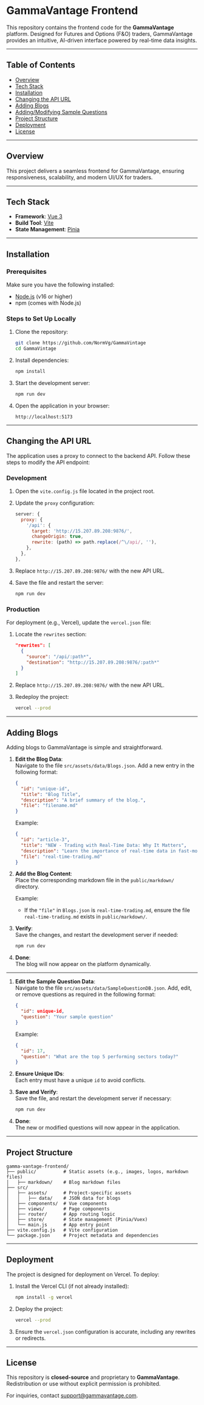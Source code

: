 # **GammaVantage Frontend**

This repository contains the frontend code for the **GammaVantage** platform. Designed for Futures and Options (F&O) traders, GammaVantage provides an intuitive, AI-driven interface powered by real-time data insights.

---

## **Table of Contents**

- [Overview](#overview)
- [Tech Stack](#tech-stack)
- [Installation](#installation)
- [Changing the API URL](#changing-the-api-url)
- [Adding Blogs](#adding-blogs)
- [Adding/Modifying Sample Questions](#addingmodifying-sample-questions)
- [Project Structure](#project-structure)
- [Deployment](#deployment)
- [License](#license)

---

## **Overview**

This project delivers a seamless frontend for GammaVantage, ensuring responsiveness, scalability, and modern UI/UX for traders.

---

## **Tech Stack**

- **Framework**: [Vue 3](https://vuejs.org/)
- **Build Tool**: [Vite](https://vitejs.dev/)
- **State Management**: [Pinia](https://pinia.vuejs.org/)

---

## **Installation**

### **Prerequisites**

Make sure you have the following installed:

- [Node.js](https://nodejs.org/) (v16 or higher)
- npm (comes with Node.js)

### **Steps to Set Up Locally**

1. Clone the repository:

   ```bash
   git clone https://github.com/NormVg/GammaVintage
   cd GammaVintage
   ```

2. Install dependencies:

   ```bash
   npm install
   ```

3. Start the development server:

   ```bash
   npm run dev
   ```

4. Open the application in your browser:
   ```
   http://localhost:5173
   ```

---

## **Changing the API URL**

The application uses a proxy to connect to the backend API. Follow these steps to modify the API endpoint:

### **Development**

1. Open the `vite.config.js` file located in the project root.

2. Update the `proxy` configuration:

   ```javascript
   server: {
     proxy: {
       '/api': {
         target: 'http://15.207.89.208:9876/',
         changeOrigin: true,
         rewrite: (path) => path.replace(/^\/api/, ''),
       },
     },
   },
   ```

3. Replace `http://15.207.89.208:9876/` with the new API URL.

4. Save the file and restart the server:
   ```bash
   npm run dev
   ```

### **Production**

For deployment (e.g., Vercel), update the `vercel.json` file:

1. Locate the `rewrites` section:

   ```json
   "rewrites": [
     {
       "source": "/api/:path*",
       "destination": "http://15.207.89.208:9876/:path*"
     }
   ]
   ```

2. Replace `http://15.207.89.208:9876/` with the new API URL.

3. Redeploy the project:
   ```bash
   vercel --prod
   ```

---

## **Adding Blogs**

Adding blogs to GammaVantage is simple and straightforward.

1. **Edit the Blog Data**:  
   Navigate to the file `src/assets/data/Blogs.json`. Add a new entry in the following format:

   ```json
   {
     "id": "unique-id",
     "title": "Blog Title",
     "description": "A brief summary of the blog.",
     "file": "filename.md"
   }
   ```

   Example:

   ```json
   {
     "id": "article-3",
     "title": "NEW - Trading with Real-Time Data: Why It Matters",
     "description": "Learn the importance of real-time data in fast-moving markets and how it can enhance your trading strategy.",
     "file": "real-time-trading.md"
   }
   ```

2. **Add the Blog Content**:  
   Place the corresponding markdown file in the `public/markdown/` directory.

   Example:

   - If the `"file"` in `Blogs.json` is `real-time-trading.md`, ensure the file `real-time-trading.md` exists in `public/markdown/`.

3. **Verify**:  
   Save the changes, and restart the development server if needed:

   ```bash
   npm run dev
   ```

4. **Done**:  
   The blog will now appear on the platform dynamically.

---

1. **Edit the Sample Question Data**:  
   Navigate to the file `src/assets/data/SampleQuestionDB.json`. Add, edit, or remove questions as required in the following format:

   ```json
   {
     "id": unique-id,
     "question": "Your sample question"
   }
   ```

   Example:

   ```json
   {
     "id": 17,
     "question": "What are the top 5 performing sectors today?"
   }
   ```

2. **Ensure Unique IDs**:  
   Each entry must have a unique `id` to avoid conflicts.

3. **Save and Verify**:  
   Save the file, and restart the development server if necessary:

   ```bash
   npm run dev
   ```

4. **Done**:  
   The new or modified questions will now appear in the application.

---

## **Project Structure**

```plaintext
gamma-vantage-frontend/
├── public/          # Static assets (e.g., images, logos, markdown files)
│   ├── markdown/    # Blog markdown files
├── src/
│   ├── assets/      # Project-specific assets
│   │   ├── data/    # JSON data for blogs
│   ├── components/  # Vue components
│   ├── views/       # Page components
│   ├── router/      # App routing logic
│   ├── store/       # State management (Pinia/Vuex)
│   └── main.js      # App entry point
├── vite.config.js   # Vite configuration
└── package.json     # Project metadata and dependencies
```

---

## **Deployment**

The project is designed for deployment on Vercel. To deploy:

1. Install the Vercel CLI (if not already installed):

   ```bash
   npm install -g vercel
   ```

2. Deploy the project:

   ```bash
   vercel --prod
   ```

3. Ensure the `vercel.json` configuration is accurate, including any rewrites or redirects.

---

## **License**

This repository is **closed-source** and proprietary to **GammaVantage**. Redistribution or use without explicit permission is prohibited.

For inquiries, contact [support@gammavantage.com](mailto:support@gammavantage.com).

